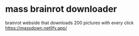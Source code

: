 # mass brainrot downloader
brainrot webside that downloads 200 pictures with every click
https://massdown.netlify.app/
